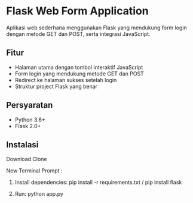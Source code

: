 # Flask Web Form Application

Aplikasi web sederhana menggunakan Flask yang mendukung form login dengan metode GET dan POST, serta integrasi JavaScript.

## Fitur

- Halaman utama dengan tombol interaktif JavaScript
- Form login yang mendukung metode GET dan POST
- Redirect ke halaman sukses setelah login
- Struktur project Flask yang benar

## Persyaratan

- Python 3.6+
- Flask 2.0+

## Instalasi

Download Clone

New Terminal Prompt :

1. Install dependencies:
pip install -r requirements.txt / pip install flask

2. Run:
python app.py
